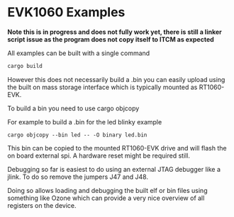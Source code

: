 # EVK1060 Examples

**Note this is in progress and does not fully work yet, there is still a linker script
issue as the program does not copy itself to ITCM as expected**


All examples can be built with a single command

```sh
cargo build 
```

However this does not necessarily build a .bin you can easily upload using
the built on mass storage interface which is typically mounted as RT1060-EVK.

To build a bin you need to use cargo objcopy

For example to build a .bin for the led blinky example

```
cargo objcopy --bin led -- -O binary led.bin
```

This bin can be copied to the mounted RT1060-EVK drive and will flash
the on board external spi. A hardware reset might be required still.

Debugging so far is easiest to do using an external JTAG debugger like
a jlink. To do so remove the jumpers J47 and J48.

Doing so allows loading and debugging the built elf or bin files using something
like Ozone which can provide a very nice overview of all registers on the device.
